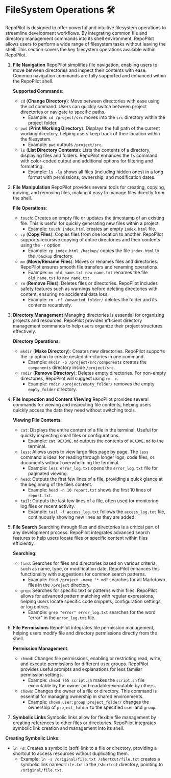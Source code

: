 # FileSystem Operations 🛠️

RepoPilot is designed to offer powerful and intuitive filesystem operations to streamline development workflows. By integrating common file and directory management commands into its shell environment, RepoPilot allows users to perform a wide range 
of filesystem tasks without leaving the shell. This section covers the key filesystem operations available within RepoPilot.

1. **File Navigation**
   RepoPilot simplifies file navigation, enabling users to move between directories and inspect their contents with ease. Common navigation commands are fully supported and enhanced within the RepoPilot shell.

   **Supported Commands**:
   - ``` cd ``` (**Change Directory**): Move between directories with ease using the cd command. Users can quickly switch between project directories or navigate to specific paths.
     - Example: ``` cd /project/src ``` moves into the ``` src ``` directory within the project folder.
   - ``` pwd ``` (**Print Working Directory**): Displays the full path of the current working directory, helping users keep track of their location within the filesystem.
     - Example: ``` pwd ``` outputs ``` /project/src ```.
   - ``` ls ``` (**List Directory Contents**): Lists the contents of a directory, displaying files and folders. RepoPilot enhances the ``` ls ``` command with color-coded output and additional options for filtering and formatting.
     - Example: ``` ls -la ``` shows all files (including hidden ones) in a long format with permissions, ownership, and modification dates.
2. **File Manipulation**
   RepoPilot provides several tools for creating, copying, moving, and removing files, making it easy to manage files directly from the shell.

   **File Operations**:
   - ``` touch ```: Creates an empty file or updates the timestamp of an existing file. This is useful for quickly generating new files within a project.
     - Example: ``` touch index.html ``` creates an empty ``` index.html ``` file.
   - ``` cp ``` (**Copy Files**): Copies files from one location to another. RepoPilot supports recursive copying of entire directories and their contents using the ``` -r ``` option.
     - Example: ``` cp index.html /backup/ ``` copies the file ``` index.html ``` to the ``` /backup ``` directory.
   - ``` mv ``` (**Move/Rename Files**): Moves or renames files and directories. RepoPilot ensures smooth file transfers and renaming operations.
      - Example: ``` mv old_name.txt new_name.txt ``` renames the file ``` old_name.txt ``` to ``` new_name.txt ```.
   - ``` rm ``` (**Remove Files**): Deletes files or directories. RepoPilot includes safety features such as warnings before deleting directories with content, ensuring no accidental data loss.
      - Example: ``` rm -rf /unwanted_folder/ ``` deletes the folder and its contents recursively.
3. **Directory Management**
   Managing directories is essential for organizing projects and resources. RepoPilot provides efficient directory management commands to help users organize their project structures effectively.

   **Directory Operations**:
   - ``` mkdir ``` (**Make Directory**): Creates new directories. RepoPilot supports the -p option to create nested directories in one command.
      - Example: ``` mkdir -p /project/src/components ``` creates the ``` components ``` directory inside ``` /project/src ```.
   - ``` rmdir ``` (**Remove Directory**): Deletes empty directories. For non-empty directories, RepoPilot will suggest using ``` rm -r ```.
      - Example: ``` rmdir /project/empty_folder/ ``` removes the empty ``` empty_folder ``` directory.
4. **File Inspection and Content Viewing**
   RepoPilot provides several commands for viewing and inspecting file contents, helping users quickly access the data they need without switching tools.

   **Viewing File Contents**:
   - ``` cat ```: Displays the entire content of a file in the terminal. Useful for quickly inspecting small files or configurations.
      - Example: ``` cat README.md ``` outputs the contents of ``` README.md ``` to the terminal.
   - ``` less ```: Allows users to view large files page by page. The ``` less ``` command is ideal for reading through longer logs, code files, or documents without overwhelming the terminal.
      - Example: ``` less error_log.txt ``` opens the ``` error_log.txt ``` file for paginated viewing.
   - ``` head ```: Outputs the first few lines of a file, providing a quick glance at the beginning of the file’s content.
      - Example: ``` head -n 10 report.txt ``` shows the first 10 lines of ``` report.txt ```.
   - ``` tail ```: Outputs the last few lines of a file, often used for monitoring log files or recent activity.
      - Example: ``` tail -f access_log.txt ``` follows the ``` access_log.txt ``` file, continuously showing new lines as they are added.
5. **File Search**
   Searching through files and directories is a critical part of any development process. RepoPilot integrates advanced search features to help users locate files or specific content within files efficiently.

   **Searching**:
   - ``` find ```: Searches for files and directories based on various criteria, such as name, type, or modification date. RepoPilot enhances this functionality with suggestions for common search patterns.
      - Example: ``` find /project -name "*.md" ``` searches for all Markdown files in the ``` /project ``` directory.
   - ``` grep ```: Searches for specific text or patterns within files. RepoPilot allows for advanced pattern matching with regular expressions, helping users locate specific code snippets, configuration settings, or log entries.
      - Example: ``` grep "error" error_log.txt ``` searches for the word "error" in the ``` error_log.txt ``` file.
6. **File Permissions**
   RepoPilot integrates file permission management, helping users modify file and directory permissions directly from the shell.

   **Permission Management**:
   - ``` chmod ```: Changes file permissions, enabling or restricting read, write, and execute permissions for different user groups. RepoPilot provides useful prompts and explanations for less familiar permission settings.
      - Example: ``` chmod 755 script.sh ``` makes the ``` script.sh ``` file executable by the owner and readable/executable by others.
   - ``` chown ```: Changes the owner of a file or directory. This command is essential for managing ownership in shared environments.
      - Example: ``` chown user:group project_folder/ ``` changes the ownership of ``` project_folder ``` to the specified ``` user ``` and ``` group ```.
7. **Symbolic Links**
  Symbolic links allow for flexible file management by creating references to other files or directories. RepoPilot integrates symbolic link creation and management into its shell.

  **Creating Symbolic Links**:
  - ``` ln -s ```: Creates a symbolic (soft) link to a file or directory, providing a shortcut to access resources without duplicating them.
      - Example: ``` ln -s /original/file.txt /shortcut/file.txt ``` creates a symbolic link named ``` file.txt ``` in the ``` /shortcut ``` directory, pointing to ``` /original/file.txt ```.
